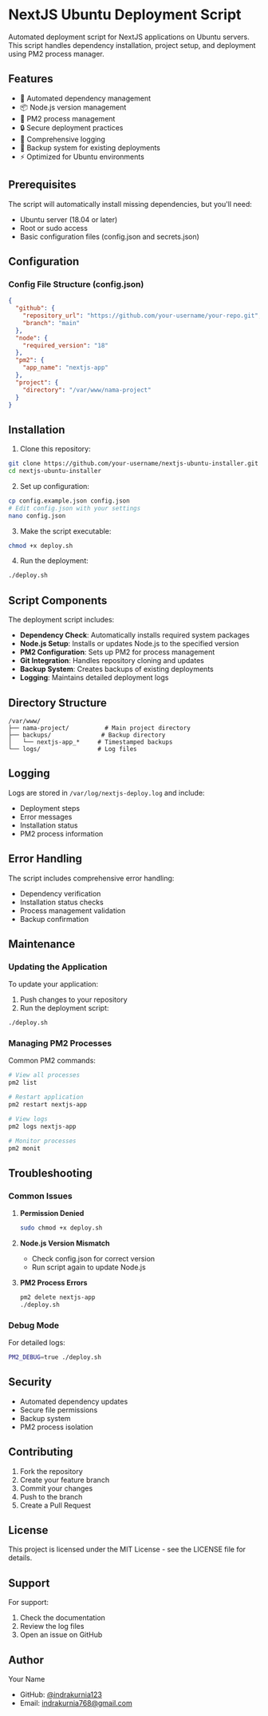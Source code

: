 # NextJS Ubuntu Deployment Script

Automated deployment script for NextJS applications on Ubuntu servers. This script handles dependency installation, project setup, and deployment using PM2 process manager.

## Features

- 🔄 Automated dependency management
- 📦 Node.js version management
- 🚀 PM2 process management
- 🔒 Secure deployment practices
- 📝 Comprehensive logging
- 🔄 Backup system for existing deployments
- ⚡ Optimized for Ubuntu environments

## Prerequisites

The script will automatically install missing dependencies, but you'll need:

- Ubuntu server (18.04 or later)
- Root or sudo access
- Basic configuration files (config.json and secrets.json)

## Configuration

### Config File Structure (config.json)

```json
{
  "github": {
    "repository_url": "https://github.com/your-username/your-repo.git",
    "branch": "main"
  },
  "node": {
    "required_version": "18"
  },
  "pm2": {
    "app_name": "nextjs-app"
  },
  "project": {
    "directory": "/var/www/nama-project"
  }
}
```

## Installation

1. Clone this repository:
```bash
git clone https://github.com/your-username/nextjs-ubuntu-installer.git
cd nextjs-ubuntu-installer
```

2. Set up configuration:
```bash
cp config.example.json config.json
# Edit config.json with your settings
nano config.json
```

3. Make the script executable:
```bash
chmod +x deploy.sh
```

4. Run the deployment:
```bash
./deploy.sh
```

## Script Components

The deployment script includes:

- **Dependency Check**: Automatically installs required system packages
- **Node.js Setup**: Installs or updates Node.js to the specified version
- **PM2 Configuration**: Sets up PM2 for process management
- **Git Integration**: Handles repository cloning and updates
- **Backup System**: Creates backups of existing deployments
- **Logging**: Maintains detailed deployment logs

## Directory Structure

```
/var/www/
├── nama-project/          # Main project directory
├── backups/              # Backup directory
│   └── nextjs-app_*     # Timestamped backups
└── logs/                # Log files
```

## Logging

Logs are stored in `/var/log/nextjs-deploy.log` and include:
- Deployment steps
- Error messages
- Installation status
- PM2 process information

## Error Handling

The script includes comprehensive error handling:
- Dependency verification
- Installation status checks
- Process management validation
- Backup confirmation

## Maintenance

### Updating the Application

To update your application:
1. Push changes to your repository
2. Run the deployment script:
```bash
./deploy.sh
```

### Managing PM2 Processes

Common PM2 commands:
```bash
# View all processes
pm2 list

# Restart application
pm2 restart nextjs-app

# View logs
pm2 logs nextjs-app

# Monitor processes
pm2 monit
```

## Troubleshooting

### Common Issues

1. **Permission Denied**
   ```bash
   sudo chmod +x deploy.sh
   ```

2. **Node.js Version Mismatch**
   - Check config.json for correct version
   - Run script again to update Node.js

3. **PM2 Process Errors**
   ```bash
   pm2 delete nextjs-app
   ./deploy.sh
   ```

### Debug Mode

For detailed logs:
```bash
PM2_DEBUG=true ./deploy.sh
```

## Security

- Automated dependency updates
- Secure file permissions
- Backup system
- PM2 process isolation

## Contributing

1. Fork the repository
2. Create your feature branch
3. Commit your changes
4. Push to the branch
5. Create a Pull Request

## License

This project is licensed under the MIT License - see the LICENSE file for details.

## Support

For support:
1. Check the documentation
2. Review the log files
3. Open an issue on GitHub

## Author

Your Name
- GitHub: [@indrakurnia123](https://github.com/yourusername)
- Email: indrakurnia768@gmail.com